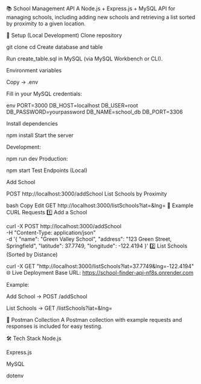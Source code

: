 📚 School Management API
A Node.js + Express.js + MySQL API for managing schools, including adding new schools and retrieving a list sorted by proximity to a given location.

🚀 Setup (Local Development)
Clone repository


git clone <your-repo-url>
cd <repo-folder>
Create database and table

Run create_table.sql in MySQL (via MySQL Workbench or CLI).

Environment variables

Copy -> .env

Fill in your MySQL credentials:

env
PORT=3000
DB_HOST=localhost
DB_USER=root
DB_PASSWORD=yourpassword
DB_NAME=school_db
DB_PORT=3306


Install dependencies

npm install
Start the server


Development:

npm run dev
Production:

npm start
Test Endpoints (Local)

Add School

POST http://localhost:3000/addSchool
List Schools by Proximity

bash
Copy
Edit
GET http://localhost:3000/listSchools?lat=<latitude>&lng=<longitude>
📌 Example CURL Requests
1️⃣ Add a School


curl -X POST http://localhost:3000/addSchool \
-H "Content-Type: application/json" \
-d '{
  "name": "Green Valley School",
  "address": "123 Green Street, Springfield",
  "latitude": 37.7749,
  "longitude": -122.4194
}'
2️⃣ List Schools (Sorted by Distance)

curl -X GET "http://localhost:3000/listSchools?lat=37.7749&lng=-122.4194"
🌐 Live Deployment
Base URL: https://school-finder-api-nf8s.onrender.com

Example:

Add School → POST /addSchool

List Schools → GET /listSchools?lat=<latitude>&lng=<longitude>

📂 Postman Collection
A Postman collection with example requests and responses is included for easy testing.

🛠 Tech Stack
Node.js

Express.js

MySQL

dotenv

